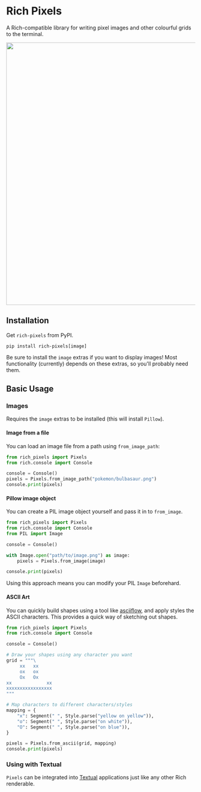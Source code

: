 # Rich Pixels

A Rich-compatible library for writing pixel images and other colourful grids to the
terminal.

<p align="center">
<img width="700" src="https://user-images.githubusercontent.com/5740731/200676207-8e9c9465-628b-40de-ba0b-410612f2bd7c.svg" />
</p>

## Installation

Get `rich-pixels` from PyPI.

```
pip install rich-pixels[image]
```

Be sure to install the `image` extras if you want to display images!
Most functionality (currently) depends on these extras, so you'll probably need them.

## Basic Usage

### Images

Requires the `image` extras to be installed (this will install `Pillow`).

#### Image from a file

You can load an image file from a path using `from_image_path`:

```python
from rich_pixels import Pixels
from rich.console import Console

console = Console()
pixels = Pixels.from_image_path("pokemon/bulbasaur.png")
console.print(pixels)
```

#### Pillow image object

You can create a PIL image object yourself and pass it in to `from_image`.

```python
from rich_pixels import Pixels
from rich.console import Console
from PIL import Image

console = Console()

with Image.open("path/to/image.png") as image:
    pixels = Pixels.from_image(image)

console.print(pixels)
```

Using this approach means you can modify your PIL `Image` beforehard.

#### ASCII Art

You can quickly build shapes using a tool like [asciiflow](https://asciiflow.com), and
apply styles the ASCII characters. This provides a quick way of sketching out shapes.

```python
from rich_pixels import Pixels
from rich.console import Console

console = Console()

# Draw your shapes using any character you want
grid = """\
     xx   xx
     ox   ox
     Ox   Ox
xx             xx
xxxxxxxxxxxxxxxxx
"""

# Map characters to different characters/styles
mapping = {
    "x": Segment(" ", Style.parse("yellow on yellow")),
    "o": Segment(" ", Style.parse("on white")),
    "O": Segment(" ", Style.parse("on blue")),
}

pixels = Pixels.from_ascii(grid, mapping)
console.print(pixels)
```

### Using with Textual

`Pixels` can be integrated into [Textual](https://github.com/Textualize/textual)
applications just like any other Rich renderable.

